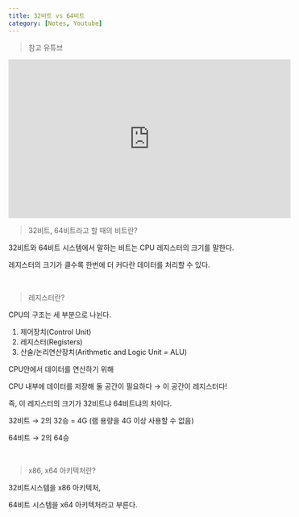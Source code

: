 ```yaml
---
title: 32비트 vs 64비트
category: [Notes, Youtube]
---
```


> 참고 유튜브

<iframe width="560" height="315" src="https://www.youtube.com/embed/SO2Kbif4Oro" title="YouTube video player" frameborder="0" allow="accelerometer; autoplay; clipboard-write; encrypted-media; gyroscope; picture-in-picture" allowfullscreen></iframe>

<br>

> 32비트, 64비트라고 할 때의 비트란?

32비트와 64비트 시스템에서 말하는 비트는 CPU 레지스터의 크기를 말한다.

레지스터의 크기가 클수록 한번에 더 커다란 데이터를 처리할 수 있다.

<br>

> 레지스터란?

CPU의 구조는 세 부분으로 나뉜다.

1. 제어장치(Control Unit)
2. 레지스터(Registers)
3. 산술/논리연산장치(Arithmetic and Logic Unit = ALU)

CPU안에서 데이터를 연산하기 위해

CPU 내부에 데이터를 저장해 둘 공간이 필요하다 → 이 공간이 레지스터다!

즉, 이 레지스터의 크기가 32비트냐 64비트냐의 차이다.

32비트 → 2의 32승 = 4G (램 용량을 4G 이상 사용할 수 없음)

64비트 → 2의 64승 

<br>

> x86, x64 아키텍처란?

32비트시스템을 x86 아키텍처,

64비트 시스템을 x64 아키텍처라고 부른다.